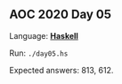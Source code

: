 ## AOC 2020 Day 05

Language: <ins>**Haskell**</ins>

Run: `./day05.hs`

Expected answers: 813, 612.
